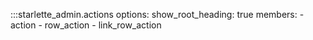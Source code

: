 :::starlette_admin.actions
    options:
        show_root_heading: true
        members:
            - action
            - row_action
            - link_row_action
